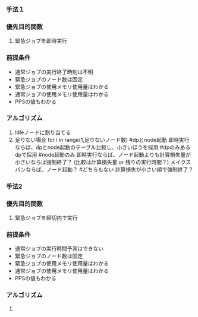 ### 手法１
### 優先目的関数
1. 緊急ジョブを即時実行

### 前提条件
- 通常ジョブの実行終了時刻は不明
- 緊急ジョブのノード数は固定
- 緊急ジョブの使用メモリ使用量はわかる
- 通常ジョブの使用メモリ使用量はわかる
- PPSの値もわかる
### アルゴリズム
1. Idleノードに割り当てる
2. 足りない場合
    for i in range(1,足りないノード数)
        #dpとnode起動
        即時実行ならば、dpとnode起動のテーブル比較し、小さいほうを採用
        #dpのみある
        dpで採用
        #node起動のみ
        即時実行ならば、ノード起動よりも計算損失量が小さいならば強制終了？ (比較は計算損失量 or 残りの実行時間？)
        メイクスパンならば、ノード起動？
        #どちらもない
        計算損失が小さい順で強制終了？

### 手法2
### 優先目的関数
1. 緊急ジョブを締切内で実行


### 前提条件
- 通常ジョブの実行時間予測はできない
- 緊急ジョブのノード数は固定
- 緊急ジョブの使用メモリ使用量はわかる
- 通常ジョブの使用メモリ使用量はわかる
- PPSの値もわかる
### アルゴリズム
1. 

